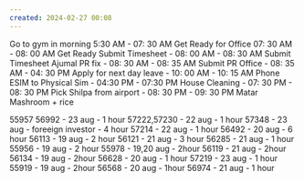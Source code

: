 ```yaml
---
created: 2024-02-27 00:08
---
```

Go to gym in morning 5:30 AM - 07: 30 AM
Get Ready for Office 07: 30 AM - 08: 00 AM Get Ready
Submit Timesheet - 08: 00 AM - 08: 30 AM Submit Timesheet
Ajumal PR fix - 08: 30 AM - 08: 35 AM Submit PR
Office - 08: 35 AM - 04: 30 PM 
Apply for next day leave - 10: 00 AM - 10: 15 AM
Phone ESIM to Physical Sim - 04:30 PM - 07:30 PM
House Cleaning - 07: 30 PM - 08: 30 PM 
Pick Shilpa from airport - 08: 30 PM - 09: 30 PM
Matar Mashroom + rice 


55957
56992 - 23 aug - 1 hour
57222,57230 - 22 aug - 1 hour
57348 - 23 aug - foreeign investor - 4 hour
57214 - 22 aug - 1 hour
56492 - 20 aug - 6 hour
56113 - 19 aug - 2 hour
56121 - 21 aug - 3 hour
56285 - 21 aug - 1 hour
55956 - 19 aug - 2 hour
55978 - 19,20 aug - 2hour
56119 - 21 aug - 2hour
56134 - 19 aug - 2hour
56628 - 20 aug - 1 hour
57219 - 23 aug - 1 hour
55919 - 19 aug - 2hour
56568 - 20 aug - 1hour
56974 - 21 aug - 1 hour

